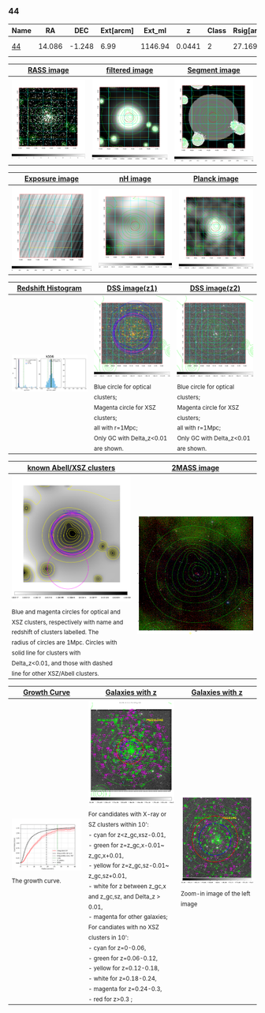 <div STYLE="page-break-after: always;"></div>

### 44

|Name          |RA          |DEC      | Ext[arcm] | Ext_ml | z    | Class| Rsig[arcmin] | CRsig[c/s] | CR500[c/s] | R500[Mpc] |L500[erg/s]|F500[erg/s/cm^2]| M500[Msun]|Tx[keV]|beta|GC(XSZ,Delta_z<0.01)| GC(OPT,Delta_z<0.01)|GC|alias|
|--------------|------------|------------|---|---|-----------|--------|------|------|----|----|----|----|----|----|----|----|----|----|---|
|[44](script/44.md)     | 14.086       | -1.248       | 6.99    | 1146.94   | 0.0441 | 2   | 27.169 |1.710 |1.631 |1.001 |1.383e+44 |3.033e-11 |2.974e+14 |4.254 |0.769 |Tar, |Wen, |Tar, A, |k556|

|[RASS image](../image/44/44_img.pdf)|[filtered image](../image/44/44_fil.pdf)|[Segment image](../image/44/44_seg.pdf)|
|-------------------|--------------------|-------------------|
| <img src="../image/44/44_img.png" width="300">  | <img src="../image/44/44_fil.png" width="300">   | <img src="../image/44/44_seg.png" width="300">  |

|[Exposure image](../image/44/44_mex.pdf)| [nH image](../image/44/44_nh.pdf)| [Planck image](../image/44/44_p.pdf)|
|-------------------|--------------------|-------------------|
|<img src="../image/44/44_mex.png" width="300">   | <img src="../image/44/44_nh.png" width="300">    | <img src="../image/44/44_p.png" width="300"> |

|[Redshift Histogram](../image/44/44_zg.pdf) | [DSS image(z1)](../image/44/44_dss_z1.pdf)      |  [DSS image(z2)](../image/44/44_dss_z2.pdf)    |
|-------------------|--------------------|-------------------|
|<img src="../image/44/44_zg.png" width="300"> |<img src="../image/44/44_dss_z1.png" width="300"> <sub><br>Blue circle for optical clusters; <br>Magenta circle for XSZ clusters; <br>all with r=1Mpc; <br>Only GC with Delta_z<0.01 are shown. </sub>| <img src="../image/44/44_dss_z2.png" width="300"><sub><br>Blue circle for optical clusters; <br>Magenta circle for XSZ clusters; <br>all with r=1Mpc; <br>Only GC with Delta_z<0.01 are shown. </sub> |

|[known Abell/XSZ clusters](../image/44/44_m.pdf) | [2MASS image](../image/44/44_2mass.pdf)      |
|-------------------|-------------------|
|<img src=../image/44/44_m.png width="300"> <sub><br>Blue and magenta circles for optical and <br>XSZ clusters, respectively with name and <br>redshift of clusters labelled. The <br>radius of circles are 1Mpc. Circles with <br>solid line for clusters with <br>Delta_z<0.01, and those with dashed <br>line for other XSZ/Abell clusters.        </sub>|<img src="../image/44/44_2mass.png" width="300">  |

|[Growth Curve](../image/44/44_gca_all.png) |[Galaxies with z](../image/44/44_opt_ned.pdf) |[Galaxies with z](../image/44/44_opt_ned_zoom.pdf) |
|-------------------|-------------------|-------------------|
| <img src="../image/44/44_gca_all.png" width="300"> <sub><br>The growth curve.</sub>| <img src=../image/44/44_opt_ned.png width="300"> <br><sub> For candidates with X-ray or SZ clusters within 10': <br> - cyan for z<z_gc,xsz-0.01, <br> - green for z=z_gc,x-0.01~ z_gc,x+0.01, <br> - yellow for z=z_gc,sz-0.01~ z_gc,sz+0.01, <br> - white for z between z_gc,x and z_gc,sz, and Delta_z > 0.01, <br> - magenta for other galaxies; <br>For candiates with no XSZ clusters in 10': <br> - cyan for z=0-0.06, <br> - green for z=0.06-0.12, <br> - yellow for z=0.12-0.18, <br> - white for z=0.18-0.24, <br> - magenta for z=0.24-0.3, <br> - red for z>0.3 ;  </sub>|<img src=../image/44/44_opt_ned_zoom.png width="300">  <br><sub> Zoom-in image of the left image</sub>|




